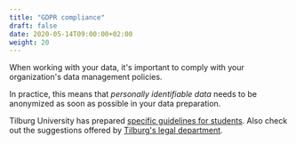 ```yaml
---
title: "GDPR compliance"
draft: false
date: 2020-05-14T09:00:00+02:00
weight: 20
---
```


When working with your data, it's important to comply with your organization's data management policies.

In practice, this means that *personally identifiable data* needs to be anonymized as soon as possible in your data preparation.

Tilburg University has prepared [specific guidelines for students](https://www.tilburguniversity.edu/sites/default/files/download/Student%20research%20and%20personal%20data%20in%20your%20research.pdf). Also check out the suggestions offered by [Tilburg's legal department](https://www.tilburguniversity.edu/intranet/legal-affairs/privacy/).
